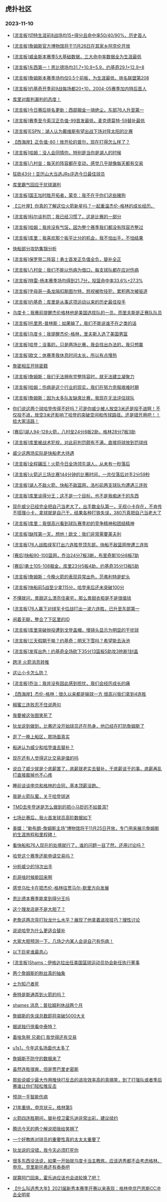 ## 虎扑社区 
### 2023-11-10

+ [[流言板]切特生涯前8战场均15+得分且命中率50/40/90%，历史首人](https://bbs.hupu.com/622949447.html)

+ [[流言板]詹姆斯官方博物馆将于11月26日在其家乡阿克伦开放](https://bbs.hupu.com/622948454.html)

+ [[流言板]威金斯本赛季5大基础数据，三大命中率数据全为生涯最低](https://bbs.hupu.com/622947321.html)

+ [[流言板]东西第一！恩比德场均31.7+10.9+5.9，约基奇29.1+12.9+8](https://bbs.hupu.com/622949193.html)

+ [[流言板]詹姆斯本赛季场均仅0.5个前板，为生涯最低，排名联盟第208](https://bbs.hupu.com/622947169.html)

+ [[流言板]约基奇开季前9战每场都20+10，2004-05赛季加内特后首人](https://bbs.hupu.com/622949351.html)

+ [库里对裁判漏判的态度！](https://bbs.hupu.com/622944655.html)

+ [[流言板]今日赛后排名更新：西部掘金一骑绝尘，东部76人升至第一](https://bbs.hupu.com/622944600.html)

+ [[流言板]赛季至今索汉正负值-99首发最低，麦克德莫特-59替补最低](https://bbs.hupu.com/622949095.html)

+ [[流言板]ESPN：湖人认为戴维斯有望出战下场对阵太阳的比赛](https://bbs.hupu.com/622943911.html)

+ [【西海岸】正负值-80！放开抡的普尔，现在打得怎么样了？](https://bbs.hupu.com/622943635.html)

+ [[流言板]哈姆：没人会同情你，特别是当你是湖人的时候](https://bbs.hupu.com/622945080.html)

+ [[流言板]八村垒：每天的阵容都在变动，感觉几乎就像每天都有交易](https://bbs.hupu.com/622942986.html)

+ [狂砍43分！亚历山大当选JRs评选今日最佳球员](https://bbs.hupu.com/622945685.html)

+ [库里霸气回应干扰球漏判](https://bbs.hupu.com/622944928.html)

+ [[流言板]国王加时胜开拓者，蒙克：我不在乎你们这些赌狗](https://bbs.hupu.com/622946719.html)

+ [【三叶屋】你真的了解这位火箭新星吗？一起重温杰伦-格林的成长经历。](https://bbs.hupu.com/622943604.html)

+ [[流言板]科尔谈判罚：我已经习惯了，这是比赛的一部分](https://bbs.hupu.com/622941928.html)

+ [[流言板]哈姆：我并没有气馁，因为整个赛季我们都没有阵容齐整过](https://bbs.hupu.com/622945430.html)

+ [[流言板]库里：我喜欢那个扳平比分的机会，我不怕出手，不怕结果](https://bbs.hupu.com/622942899.html)

+ [快船部分攻防集锦分析](https://bbs.hupu.com/622948926.html)

+ [[流言板]保罗带二阵容！勇士首发正负值全负，替补全正](https://bbs.hupu.com/622941009.html)

+ [[流言板]八村垒：我们不能以伤病为借口，每支球队都在应对伤病](https://bbs.hupu.com/622939362.html)

+ [[流言板]特雷-杨本赛季场均得到21.7分，投篮命中率33.6%+27.3%](https://bbs.hupu.com/622947225.html)

+ [[流言板]字母哥一条龙隔扣斯图尔特，怒视被吹技犯，累积两次被驱逐](https://bbs.hupu.com/622933142.html)

+ [[流言板]约基奇：库里是从事这项运动以来的历史最佳投手](https://bbs.hupu.com/622943765.html)

+ [乌度卡：我赛前提醒杰伦格林他是美国选拔队的一员，而里夫斯是正赛队队员](https://bbs.hupu.com/622937313.html)

+ [[流言板]托里恩-普林斯：如果输了，我们不能说谁不在之类的话](https://bbs.hupu.com/622938235.html)

+ [[流言板]乌度卡：我提醒杰伦-格林，里夫斯入选了美国男篮](https://bbs.hupu.com/622939629.html)

+ [[流言板]哈登：没事的，只是两场比赛，我会找出办法的，我只想赢](https://bbs.hupu.com/622938424.html)

+ [[流言板]欧文：休赛季我休息时间太长，所以有点慢热](https://bbs.hupu.com/622945805.html)

+ [詹密相互开除密籍](https://bbs.hupu.com/622939830.html)

+ [[流言板]詹姆斯：我们无法拥有完整阵容时，就无法建立凝聚力](https://bbs.hupu.com/622938871.html)

+ [[流言板]哈姆：伤病是这个行业的现实，我们在努力克服艰难时期](https://bbs.hupu.com/622948177.html)

+ [[流言板]詹姆斯：因为太多队友缺席比赛，我现在无法评估球队](https://bbs.hupu.com/622937878.html)

+ [你们说这两个球哈登传得不好吗？可是你威少被人放空3米还是投不进啊！不仅投不进，放空3米还影响了哈登的突破空间和传球路径。还是错开用吧！！给大家活路！](https://bbs.hupu.com/622949276.html)

+ [[赛后]湖人94-128火箭，八村垒24分8板2助，格林28分7板3助](https://bbs.hupu.com/622936074.html)

+ [[流言板]库里被战术犯规，对此前判罚颇有不满，直接将球放到罚球线](https://bbs.hupu.com/622940201.html)

+ [威少这两场实际是快船老大待遇](https://bbs.hupu.com/622947986.html)

+ [[流言板]全程碾压！火箭今日全场领先湖人，从未有一秒落后](https://bbs.hupu.com/622940221.html)

+ [[流言板]火箭近三场比赛144分钟的比赛时间，一共仅落后对手2分59秒](https://bbs.hupu.com/622941379.html)

+ [[流言板]湖人不敌火箭、快船不敌篮网，洛杉矶两支球队均遭遇三连败](https://bbs.hupu.com/622936630.html)

+ [[流言板]库里谈得分王：这不是一个目标，也不是我痴迷于的东西](https://bbs.hupu.com/622943138.html)

+ [现在威少已经完全把自己当老大了，出手数全队第一，无视小卡存在，不肯传不搭理小卡，拿球就是自己干，结果各种打铁失误，380万真把自己当老大了](https://bbs.hupu.com/622949075.html)

+ [[流言板]库里：我很高兴看到球队赛季初的竞争精神和团结精神](https://bbs.hupu.com/622942722.html)

+ [[流言板]缺阵第一天，想他！欧文：我们非常需要莱夫利](https://bbs.hupu.com/622944390.html)

+ [[流言板]76人战胜绿军打出六连胜登顶东部，快船不敌篮网惨遭三连败](https://bbs.hupu.com/622935739.html)

+ [[赛后]快船90-100篮网，乔治24分7板3断，布里奇斯10分8板7助](https://bbs.hupu.com/622933617.html)

+ [[赛后]勇士105-108掘金，库里23分5板4助，约基奇35分13板5助](https://bbs.hupu.com/622940592.html)

+ [[流言板]詹姆斯：今晚火箭的表现异常出色，范弗利特是蛇头](https://bbs.hupu.com/622939037.html)

+ [[流言板]快船前5战至少拿115分，哈登来后还未突破100分](https://bbs.hupu.com/622934716.html)

+ [不懂就问，景甜这么漂亮住豪宅，那么景甜衣柜是不是很值钱](https://bbs.hupu.com/622944297.html)

+ [[流言板]76人赢下对绿军卡位战打出一波六连胜，已升至东部第一](https://bbs.hupu.com/622933121.html)

+ [闲着无聊，整合了下区里的ID](https://bbs.hupu.com/622948760.html)

+ [[流言板]库里突破抛投遭到戈登盖帽，慢镜头显示为明显的干扰球](https://bbs.hupu.com/622939954.html)

+ [[流言板]三天假期干嘛？约基奇：明天下雪吗？希望能去泳池](https://bbs.hupu.com/622943893.html)

+ [[流言板]发挥出色！约基奇全场砍下35分13篮板5助攻3抢断1封盖](https://bbs.hupu.com/622940642.html)

+ [跨洋 火箭消息转推](https://bbs.hupu.com/622938335.html)

+ [这让小卡怎么防？](https://bbs.hupu.com/622944128.html)

+ [[流言板]乔治：我并没有因此感到担忧，我们会经历成长的痛](https://bbs.hupu.com/622938945.html)

+ [【西海岸】杰伦-格林：很久以来都是输球一方 很高兴我们拿到4连胜](https://bbs.hupu.com/622942733.html)

+ [椒蜜三连败忍不住说两句](https://bbs.hupu.com/622949595.html)

+ [我要被这张图笑死了](https://bbs.hupu.com/622950421.html)

+ [狄龙说到做到，比赛还没开始球员还在热身，他已经在盯防詹姆斯了](https://bbs.hupu.com/622950071.html)

+ [逛了一晚上船区，那场面真实](https://bbs.hupu.com/622949931.html)

+ [船迷认为威少和哈登谁去替补？](https://bbs.hupu.com/622950620.html)

+ [现在还有人觉得这比交易是值的吗](https://bbs.hupu.com/622950655.html)

+ [说白了威少就是个底薪罢了，底薪就老实去替补，干底薪该干的事，底薪再乱打直接裁掉也不心疼](https://bbs.hupu.com/622950981.html)

+ [睡前谈谈申京和格林的合同，基本顶薪没跑。](https://bbs.hupu.com/622950112.html)

+ [我是火箭队蜜，关于哈登球迷](https://bbs.hupu.com/622950480.html)

+ [TMD去年登迷是怎么做到的把小马贬的不如普洱?](https://bbs.hupu.com/622950359.html)

+ [七场比赛后，我火首发球员高阶数据如下](https://bbs.hupu.com/622947381.html)

+ [美媒：“勒布朗-詹姆斯主场”博物馆将于11月25日开放，专门用来展示詹姆斯的生涯旅程和里程碑！](https://bbs.hupu.com/622950309.html)

+ [看快船和76人现在的处境就行了，谁的问题一目了然，还用讨论吗？](https://bbs.hupu.com/622950404.html)

+ [哈登这个赛季还能申请交易吗？](https://bbs.hupu.com/622950799.html)

+ [分析威少的18次出手](https://bbs.hupu.com/622951589.html)

+ [彪哥啥时候能回来啊](https://bbs.hupu.com/622951131.html)

+ [感觉乌杜卡在把杰伦-格林往贾马尔-默里方向发展](https://bbs.hupu.com/622951375.html)

+ [恩比德本赛季能拿到得分王吗](https://bbs.hupu.com/622951158.html)

+ [这个理发店是不是大胆了？](https://bbs.hupu.com/622951623.html)

+ [老詹这两次背打狄龙什么水平？展现了他拿着进攻技巧？理性讨论](https://bbs.hupu.com/622951133.html)

+ [说说哈登为什么更适合替补](https://bbs.hupu.com/622951094.html)

+ [大家大胆预测一下，几场之内某人会说自己有伤病！](https://bbs.hupu.com/622951173.html)

+ [以下巨星谁最恶心](https://bbs.hupu.com/622951413.html)

+ [[流言板]Shams：伊格达拉出任美国篮球运动员协会新任执行董事](https://bbs.hupu.com/622951871.html)

+ [两个詹姆斯的粉丝真的抽象](https://bbs.hupu.com/622951656.html)

+ [士为知己者死](https://bbs.hupu.com/622951784.html)

+ [泰特是斯通弄到火箭的吗？](https://bbs.hupu.com/622949270.html)

+ [shames 消息：普拉姆利休战两个月](https://bbs.hupu.com/622951801.html)

+ [詹姆斯的失误总数即将突破5000大关](https://bbs.hupu.com/622951417.html)

+ [据说独行侠看中泰特？](https://bbs.hupu.com/622949618.html)

+ [着啥急啊 兄弟们 我觉得还有交易](https://bbs.hupu.com/622951545.html)

+ [u1s1，今年这名场面也太多了](https://bbs.hupu.com/622951391.html)

+ [詹姆斯不防守的数据来了](https://bbs.hupu.com/622951518.html)

+ [虽然连胜很爽，但是贾巴里史密斯](https://bbs.hupu.com/622944122.html)

+ [那些说威少最大作用推快打反击的进攻效率高的真搞笑，到了打强队或者季后赛谁让你们轻松推反击](https://bbs.hupu.com/622951469.html)

+ [预测一手智能伤病](https://bbs.hupu.com/622951718.html)

+ [21年重排，申京状元，格林第5](https://bbs.hupu.com/622950171.html)

+ [火箭四连胜期间，替补控卫霍乐迪非常出彩，建议续约](https://bbs.hupu.com/622950798.html)

+ [腾讯今天的两个解说把我给笑拥了](https://bbs.hupu.com/622950340.html)

+ [一个好教练对球员的重要性真的太太太重要了](https://bbs.hupu.com/622950642.html)

+ [狄龙说的没错，我今天必须盯死你](https://bbs.hupu.com/622950638.html)

+ [很多东西没法说，如果一开始就乌度卡当主教练，应该选秀都不会考虑格林、申京、克里斯托弗还有泰泰吧](https://bbs.hupu.com/622950626.html)

+ [就算阿门回来，霍乐迪应该也会进轮换了吧？](https://bbs.hupu.com/622944834.html)

+ [【什么叫选秀大年】2021届新秀本赛季开赛以来表现：格林申京巴恩斯CC冲击全明星](https://bbs.hupu.com/622950637.html)

